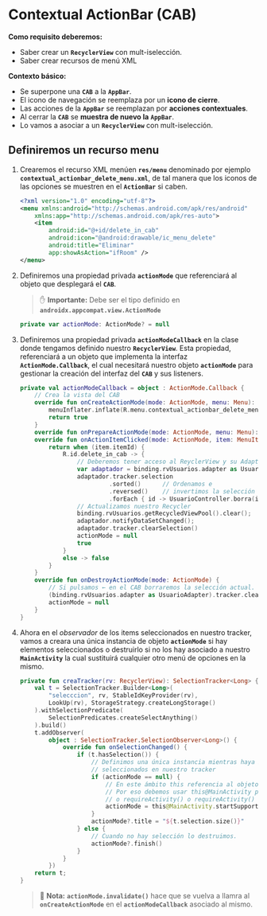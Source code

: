 # Contextual ActionBar (CAB)

**Como requisito deberemos:**

- Saber crear un **`RecyclerView`** con mult-iselección.
- Saber crear recursos de menú XML

**Contexto básico:**

- Se superpone una **`CAB`** a la **`AppBar`**.
- El icono de navegación se reemplaza por un **icono de cierre**.
- Las acciones de la **`AppBar`** se reemplazan por **acciones contextuales**.
- Al cerrar la **`CAB`** se **muestra de nuevo la** **`AppBar`**.
- Lo vamos a asociar a un **`RecyclerView`** con mult-iselección.

## Definiremos un recurso menu

1. Crearemos el recurso XML menúen **`res/menu`** denominado por ejemplo **`contextual_actionbar_delete_menu.xml`**, de tal manera que los iconos de las opciones se muestren en el **`ActionBar`** si caben.

    ```xml
    <?xml version="1.0" encoding="utf-8"?>
    <menu xmlns:android="http://schemas.android.com/apk/res/android"
        xmlns:app="http://schemas.android.com/apk/res-auto">
        <item
            android:id="@+id/delete_in_cab"
            android:icon="@android:drawable/ic_menu_delete"
            android:title="Eliminar"
            app:showAsAction="ifRoom" />
    </menu>
    ```

2. Definiremos una propiedad privada **`actionMode`** que referenciará al objeto que desplegará el **`CAB`**.

    > :hand: **Importante:** Debe ser el tipo definido en **`androidx.appcompat.view.ActionMode`**

    ```kotlin
    private var actionMode: ActionMode? = null
    ```

3. Definiremos una propiedad privada **`actionModeCallback`** en la clase donde tengamos definido nuestro **`RecyclerView`**. Esta propiedad, referenciará a un objeto que implementa la interfaz **`ActionMode.Callback`**, el cual necesitará nuestro objeto **`actionMode`** para gestionar la creación del interfaz del **`CAB`** y sus listeners.

    ```kotlin
    private val actionModeCallback = object : ActionMode.Callback {
        // Crea la vista del CAB
        override fun onCreateActionMode(mode: ActionMode, menu: Menu): Boolean {
            menuInflater.inflate(R.menu.contextual_actionbar_delete_menu, menu)
            return true
        }
        override fun onPrepareActionMode(mode: ActionMode, menu: Menu): Boolean = false
        override fun onActionItemClicked(mode: ActionMode, item: MenuItem): Boolean {
            return when (item.itemId) {
                R.id.delete_in_cab -> {
                    // Deberemos tener acceso al ReyclerView y su Adapter
                    var adaptador = binding.rvUsuarios.adapter as UsuarioAdapter
                    adaptador.tracker.selection
                             .sorted()      // Ordenamos e
                             .reversed()    // invertimos la selección
                             .forEach { id -> UsuarioController.borra(id.toInt()) }
                    // Actualizamos nuestro Recycler
                    binding.rvUsuarios.getRecycledViewPool().clear();
                    adaptador.notifyDataSetChanged();
                    adaptador.tracker.clearSelection()
                    actionMode = null
                    true
                }
                else -> false
            }
        }
        override fun onDestroyActionMode(mode: ActionMode) {
            // Si pulsamos ← en el CAB borraremos la selección actual.
            (binding.rvUsuarios.adapter as UsuarioAdapter).tracker.clearSelection()
            actionMode = null
        }
    }
    ```

4. Ahora en el *observador* de los items seleccionados en nuestro tracker, vamos a creara una única instancia de objeto **`actionMode`** si hay elementos seleccionados o destruirlo si no los hay asociado a nuestro **`MainActivity`** la cual sustituirá cualquier otro menú de opciones en la mismo.

    ```kotlin
    private fun creaTracker(rv: RecyclerView): SelectionTracker<Long> {
        val t = SelectionTracker.Builder<Long>(
            "selecccion", rv, StableIdKeyProvider(rv),
            LookUp(rv), StorageStrategy.createLongStorage()
        ).withSelectionPredicate(
            SelectionPredicates.createSelectAnything()
        ).build()
        t.addObserver(
            object : SelectionTracker.SelectionObserver<Long>() {
                override fun onSelectionChanged() {
                    if (t.hasSelection()) {
                        // Definimos una única instancia mientras haya items 
                        // seleccionados en nuestro tracker
                        if (actionMode == null) {
                            // En este ámbito this referencia al objeto anónimo que implementa la abstracción del observador.
                            // Por eso debemos usar this@MainActivity para la Activity
                            // o requireActivity() o requireActivity() as AppCompatActivity si estamos en un Fragment.
                            actionMode = this@MainActivity.startSupportActionMode(actionModeCallback)
                        }
                        actionMode?.title = "${t.selection.size()}"
                    } else {
                        // Cuando no hay selección lo destruimos.
                        actionMode?.finish()
                    }
                }
            })
        return t;
    }
    ```

    > :pushpin: **Nota:** **`actionMode.invalidate()`** hace que se vuelva a llamra al **`onCreateActionMode`** en el **`actionModeCallback`** asociado al mismo.